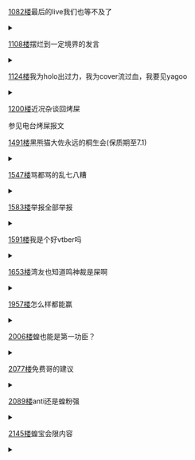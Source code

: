 [1082楼](https://bbs.nga.cn/read.php?tid=27130525&page=55#l1082)最后的live我们也等不及了

<details>
  <summary></summary>
  
  <img src="https://img.nga.178.com/attachments/mon_202106/09/-zue37Q2o-kihkKzT1kSgu-41.jpg"></img>

  蓝桐那里看到的，之前没看出来，为什么等不及看last live<img src="https://img4.nga.178.com/ngabbs/post/smile/ac15.png"></img>
  
</details>

[1108楼](https://bbs.nga.cn/read.php?tid=27130525&page=56#l1108)摆烂到一定境界的发言

<details>
  <summary></summary>
  
  <img src="https://img4.nga.178.com/ngabbs/post/smile/ac11.png"></img><img src="https://img4.nga.178.com/ngabbs/post/smile/ac11.png"></img><img src="https://img4.nga.178.com/ngabbs/post/smile/ac11.png"></img>彻底自暴自弃了？<img src="https://img.nga.178.com/attachments/mon_202106/10/-zue37Q2o-3etlZuT3cSu0-z7.jpg.medium.jpg"></img>
  
</details>

[1124楼](https://bbs.nga.cn/read.php?tid=27130525&page=57#l1124)我为holo出过力，我为cover流过血，我要见yagoo

<details>
  <summary></summary>
  
  <img src="https://img.nga.178.com/attachments/mon_202106/10/-zue37Q2o-9zv8ZbT3cSow-m8.jpg.medium.jpg"></img>

  《红迪meme投稿 “Cover待蝗不薄” 已被管理员删除》<img src="https://img4.nga.178.com/ngabbs/post/smile/ac15.png"></img>

  刚说为了meme回解封版面，转头就删meme投稿，官方mod欺人太甚<img src="https://img4.nga.178.com/ngabbs/post/smile/ac25.png"></img>
  
</details>

[1200楼](https://bbs.nga.cn/read.php?tid=27130525&page=61#l1200)近况杂谈回烤屎

参见电台烤屎报文

[1491楼](https://bbs.nga.cn/read.php?tid=27130525&page=75#l1491)黑熊猫大佐永远的桐生会(保质期至7.1)

<details>
  <summary></summary>
  
  黑熊猫，我的黑熊猫<img src="https://img4.nga.178.com/ngabbs/post/smile/ac14.png"></img><img src="https://img.nga.178.com/attachments/mon_202106/10/-zue37Q2o-7vm5K25T3cSu0-e2.jpg.medium.jpg"></img>
  
</details>

[1547楼](https://bbs.nga.cn/read.php?tid=27130525&page=78#l1547)骂都骂的乱七八糟

<details>
  <summary></summary>
  
  <img src="https://img.nga.178.com/attachments/mon_202106/10/-zue37Q2o-k8akK2oT3cSvj-54.jpg"></img>

  典中典中典之《没有一百年历史的小鬼国家》<img src="https://img4.nga.178.com/ngabbs/post/smile/ac4.png"></img>
  
</details>

[1583楼](https://bbs.nga.cn/read.php?tid=27130525&page=80#l1583)举报全部举报

<details>
  <summary></summary>
  
  <img src="https://img.nga.178.com/attachments/mon_202106/10/-zue37Q2o-6uyvK2kT3cSm1-sg.jpg.medium.jpg"></img>

  有内味儿了嗷<img src="https://img4.nga.178.com/ngabbs/post/smile/ac15.png"></img>
  
</details>

[1591楼](https://bbs.nga.cn/read.php?tid=27130525&page=80#l1591)我是个好vtber吗

<details>
  <summary></summary>
  
  转一个群友二创乐子(草，为什么玩arma3的群友也在关注这事)

  <img src="https://img.nga.178.com/attachments/mon_202106/10/-zue37Q2o-1ojpZhT3cSpx-pp.jpg"></img>
  
</details>

[1653楼](https://bbs.nga.cn/read.php?tid=27130525&page=83#l1653)湾友也知道鸣神裁是屎啊

<details>
  <summary></summary>
  
  <img src="https://img.nga.178.com/attachments/mon_202106/10/-zue37Q2o-8egeZoT1kShs-13i.jpg"></img>

  shi骂shi还行
  
</details>

[1957楼](https://bbs.nga.cn/read.php?tid=27130525&page=98#l1957)怎么样都能赢

<details>
  <summary></summary>
  
  <img src="https://img.nga.178.com/attachments/mon_202106/10/-zue37Q2o-jtf9K20T3cSu0-eu.jpg.medium.jpg"></img>他们又赢了
  
</details>

[2006楼](https://bbs.nga.cn/read.php?tid=27130525&page=101#l2006)蝗也能是第一功臣？

<details>
  <summary></summary>
  
  <details>
    <summary>能帮人脱离管人这个苦海也是功德一件</summary>
    <img src="https://img.nga.178.com/attachments/mon_202106/10/-zue37Q2o-7eo1ZaT3cSv5-69.jpg"></img>
  </details>
  
  <details>
    <summary>驼鹿：框框你寄吧谁啊？</summary>
    <img src="https://img.nga.178.com/attachments/mon_202106/10/-zue37Q2o-683nK22T3cSuy-43.jpg"></img>
  </details>

</details>

[2077楼](https://bbs.nga.cn/read.php?tid=27130525&page=104#l2077)免费哥的建议

<details>
  <summary></summary>
  
  从昨天宣布毕业到现在，kson的号已经涨了快20万粉，kson直播时候露出早安可可背景这种明里暗里引流的事一直没少干，大概是早为了今天找退路了。

  <br>

  接下来要做的我觉得
  
  持续关注kson的动向，是回kson号继续播，还是转生六期或者en等等。不过我不建议继续冲kson了，毕竟已经脱离了holo。
  
  在舆论上坚决反对杏奴的招魂回旋言论，海盗爱怎么搞怎么搞，杏官方回归以及和国内企业的合作绝对不行。
  
  冲其他人意义不大了，要冲的话可以集体冲官号的一些活动，尤其是可能涉及和中资有关的大型工商活动。
  
</details>

[2089楼](https://bbs.nga.cn/read.php?tid=27130525&page=105#l2089)anti还是蝗粉强

<details>
  <summary></summary>
  
  蝗anti还是要看蝗粉<img src="https://img.nga.178.com/attachments/mon_201209/14/-47218_5052bc4cc6331.png"></img>

  <img src="https://img.nga.178.com/attachments/mon_202106/10/-zue37Q2o-838nZxT3cS1o0-2gk.jpeg"></img>
  
</details>

[2145楼](https://bbs.nga.cn/read.php?tid=27130525&page=108#l2145)蝗宝会限内容

<details>
  <summary></summary>
  
  <img src="https://img.nga.178.com/attachments/mon_202106/10/-zue37Q2o-6j30ZvT3cSqo-jy.jpg"></img>

  Tskk刚刚的会限
  
</details>